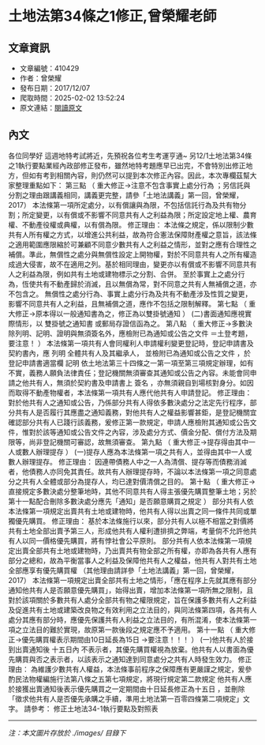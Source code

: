 # 土地法第34條之1修正,曾榮耀老師

## 文章資訊
- 文章編號：410429
- 作者：曾榮耀
- 發布日期：2017/12/07
- 爬取時間：2025-02-02 13:52:24
- 原文連結：[閱讀原文](https://real-estate.get.com.tw/Columns/detail.aspx?no=410429)

## 內文
各位同學好
這週地特考試將近，先預祝各位考生考運亨通~
另12/1土地法第34條之1執行要點業經內政部修正發布，雖然地特考題應早已出完，不會特別出修正地方，但如有考到相關內容，則仍然可以提到本次修正內容。因此，本次專欄茲幫大家整理重點如下：
第三點
（
重大修正→注意不包含事實上處分行為
；另信託與分割之理由跟講義相同，講義更完整，請參「土地法講義」第一回，曾榮耀，2017）
本法條第一項所定處分，以有償讓與為限，不包括信託行為及共有物分割；所定變更，以有償或不影響不同意共有人之利益為限；所定設定地上權、農育權、不動產役權或典權，以有償為限。
修正理由：
本法條之規定，係以限制少數共有人所有權之方式，以增進公共利益，故為符合憲法保障財產權之意旨，該法條之適用範圍應限縮於可兼顧不同意少數共有人之利益之情形，並對之應有合理性之補償。準此，無償性之處分與無償性設定上開物權，對於不同意共有人之所有權造成過大侵害，故不在適用之列。基於相同理由，變更亦以有償或不影響不同意共有人之利益為限，例如共有土地或建物標示之分割、合併。
至於事實上之處分行為，恆使共有不動產歸於消滅，且以無償為常，對不同意之共有人無補償之道，亦不包含之。
無償性之處分行為、事實上處分行為及共有不動產涉及性質之變更，影響不同意共有人之利益，且無補償之道，應作不包括之限制解釋。
第七點
（
重大修正→原本得以一般通知書為之，修正為以雙掛號通知
）
(二)書面通知應視實際情形，以
雙掛號之通知書
或郵局存證信函為之。
第八點
（
重大修正→多數決除列明、記明、證明與無須簽名外，應檢附已為通知或公告之文件
＝土登考題，要注意！
）
本法條第一項共有人會同權利人申請權利變更登記時，登記申請書及契約書內，應
列明
全體共有人及其繼承人，
並檢附已為通知或公告之文件
，於登記申請書適當欄
記明
依土地法第三十四條之一第一項至第三項規定辦理，如有不實，義務人願負法律責任；登記機關無須審查其通知或公告之內容。未能會同申請之他共有人，無須於契約書及申請書上
簽名
，亦無須親自到場核對身分。如因而取得不動產物權者，本法條第一項共有人應代他共有人申請登記。
修正理由：
對於他共有人之通知或公告，乃係部分共有人得依多數決處分之法定先行程序，部分共有人是否履行其應盡之通知義務，對他共有人之權益影響甚鉅，是登記機關宜確認部分共有人已踐行該義務，爰修正第一款規定，申請人應檢附其通知或公告文件，惟對於該等通知或公告文件之內容，涉及處分方式、價金分配、償付方法及期限等，尚非登記機關可審認，故無須審查。
第九點
（
重大修正→提存得由其中一人或數人辦理提存
）
(一)提存人應為本法條第一項之共有人，並得由其中一人或數人辦理提存。
修正理由：
因連帶債務人中之一人為清償、提存等而債務消滅者，他債務人亦同免其責任。故共有人辦理提存時，不論以本法條第一項之同意處分之共有人全體或部分為提存人，均已達對價清償之目的。
第十點
（
重大修正→直接規定多數決處分整筆地時，其他不同意共有人得主張優先購買整筆土地；另於第十一點配合刪除多數決處分應先「通知」是否願意購買之規定
）
部分共有人依本法條第一項規定出賣共有土地或建物時，他共有人得以出賣之同一條件共同或單獨優先購買。
修正理由：
基於本法條施行以來，部分共有人以極不相當之對價將共有土地全部出賣予第三人，形成他共有人權利遭排擠之弊端，考量倘不允許他共有人以同一價格優先購買，將有悖社會公平原則。
部分共有人依本法條第一項規定出賣全部共有土地或建物時，乃出賣共有物全部之所有權，亦即為各共有人應有部分之總和，故為平衡當事人之利益及保障他共有人之權益，他共有人對共有土地全部應享有優先購買權
（其他理由請詳參「土地法講義」第一回，曾榮耀，2017）
本法條第一項規定出賣全部共有土地之情形，「應在程序上先就其應有部分通知他共有人是否願意優先購買」，始得出賣，增加本法條第一項所無之限制，且對於該項關於多數共有人處分全部共有物之權限規定，旨在保護多數共有人之利益及促進共有土地或建築改良物之有效利用之立法目的，與同法條第四項，各共有人處分其應有部分時，應優先保護共有人利益之立法目的，有所混淆，使本法條第一項之立法目的難於實現，故原第一款後段之規定應不予適用。
第十一點
（
重大修正→優先購買權表示期間由10日延長為15日
→要注意！！！
）
(一)他共有人於接到出賣通知後
十五日內
不表示者，其優先購買權視為放棄。他共有人以書面為優先購買與否之表示者，以該表示之通知達到同意處分之共有人時發生效力。
修正理由：
為維護少數共有人權益，本法條事前程序之保障應有更嚴謹之規定，爰參酌民法物權編施行法第八條之五第七項規定，將現行規定第二款規定
他共有人應於接獲出賣通知後表示優先購買之一定期間由十日延長修正為十五日
，並刪除「徵求他共有人是否優先承購之手續，準用土地法第一百零四條第二項規定」文字。
請參考：
修正土地法34-1執行要點及對照表

---
*注：本文圖片存放於 ./images/ 目錄下*
